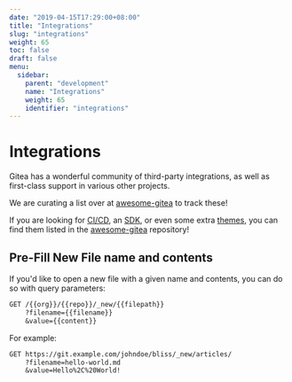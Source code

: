 ```yaml
---
date: "2019-04-15T17:29:00+08:00"
title: "Integrations"
slug: "integrations"
weight: 65
toc: false
draft: false
menu:
  sidebar:
    parent: "development"
    name: "Integrations"
    weight: 65
    identifier: "integrations"
---
```


# Integrations

Gitea has a wonderful community of third-party integrations, as well as first-class support in various other
projects.

We are curating a list over at [awesome-gitea](https://gitea.com/gitea/awesome-gitea) to track these!

If you are looking for [CI/CD](https://gitea.com/gitea/awesome-gitea#user-content-devops),
an [SDK](https://gitea.com/gitea/awesome-gitea#user-content-sdk),
or even some extra [themes](https://gitea.com/gitea/awesome-gitea#user-content-themes),
you can find them listed in the [awesome-gitea](https://gitea.com/gitea/awesome-gitea) repository!

## Pre-Fill New File name and contents

If you'd like to open a new file with a given name and contents,
you can do so with query parameters:

```txt
GET /{{org}}/{{repo}}/_new/{{filepath}}
    ?filename={{filename}}
    &value={{content}}
```

For example:

```txt
GET https://git.example.com/johndoe/bliss/_new/articles/
    ?filename=hello-world.md
    &value=Hello%2C%20World!
```
